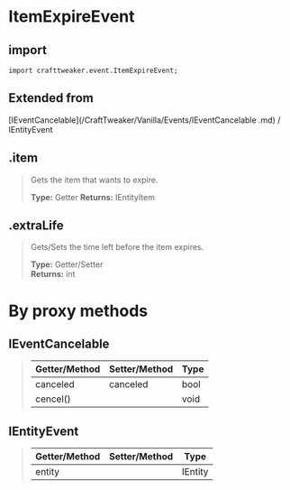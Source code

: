 # ItemExpireEvent

## import
`import crafttweaker.event.ItemExpireEvent;`

## Extended from
[IEventCancelable](/CraftTweaker/Vanilla/Events/IEventCancelable .md) / IEntityEvent

## .item
> Gets the item that wants to expire.
>
> **Type:** Getter 
> **Returns:** IEntityItem

## .extraLife
> Gets/Sets the time left before the item expires.
>
> **Type:** Getter/Setter  
> **Returns:** int

# By proxy methods

## IEventCancelable
> | Getter/Method   | Setter/Method     | Type                  |
> |-----------------|-------------------|-----------------------|
> | canceled        | canceled          | bool                  |
> | cencel()        |                   | void                  |

## IEntityEvent
> | Getter/Method   | Setter/Method     | Type                  |
> |-----------------|-------------------|-----------------------|
> | entity          |                   | IEntity               |